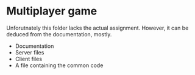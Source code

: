 # Multiplayer game

Unforutnately this folder lacks the actual assignment. However, it can be deduced from the documentation, mostly.

* Documentation
* Server files
* Client files
* A file containing the common code